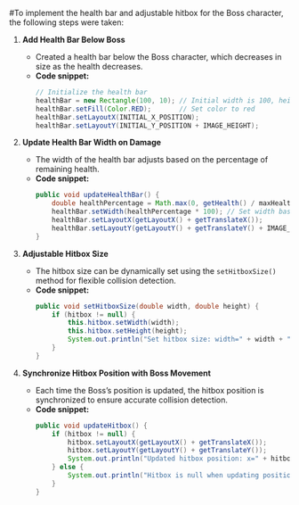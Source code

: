 #To implement the health bar and adjustable hitbox for the Boss character, the following steps were taken:

1. **Add Health Bar Below Boss**
   - Created a health bar below the Boss character, which decreases in size as the health decreases.
   - **Code snippet:**
     ```java
     // Initialize the health bar
     healthBar = new Rectangle(100, 10); // Initial width is 100, height is 10
     healthBar.setFill(Color.RED);       // Set color to red
     healthBar.setLayoutX(INITIAL_X_POSITION); 
     healthBar.setLayoutY(INITIAL_Y_POSITION + IMAGE_HEIGHT);
     ```

2. **Update Health Bar Width on Damage**
   - The width of the health bar adjusts based on the percentage of remaining health.
   - **Code snippet:**
     ```java
     public void updateHealthBar() {
         double healthPercentage = Math.max(0, getHealth() / maxHealth);
         healthBar.setWidth(healthPercentage * 100); // Set width based on health percentage
         healthBar.setLayoutX(getLayoutX() + getTranslateX());
         healthBar.setLayoutY(getLayoutY() + getTranslateY() + IMAGE_HEIGHT);
     }
     ```

3. **Adjustable Hitbox Size**
   - The hitbox size can be dynamically set using the `setHitboxSize()` method for flexible collision detection.
   - **Code snippet:**
     ```java
     public void setHitboxSize(double width, double height) {
         if (hitbox != null) {
             this.hitbox.setWidth(width);
             this.hitbox.setHeight(height);
             System.out.println("Set hitbox size: width=" + width + ", height=" + height);
         }
     }
     ```

4. **Synchronize Hitbox Position with Boss Movement**
   - Each time the Boss’s position is updated, the hitbox position is synchronized to ensure accurate collision detection.
   - **Code snippet:**
     ```java
     public void updateHitbox() {
         if (hitbox != null) {
             hitbox.setLayoutX(getLayoutX() + getTranslateX());
             hitbox.setLayoutY(getLayoutY() + getTranslateY());
             System.out.println("Updated hitbox position: x=" + hitbox.getLayoutX() + ", y=" + hitbox.getLayoutY());
         } else {
             System.out.println("Hitbox is null when updating position!");
         }
     }
     ```

